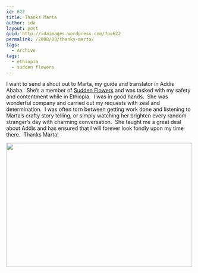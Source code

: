 ```yaml
---
id: 622
title: Thanks Marta
author: ida
layout: post
guid: http://idaimages.wordpress.com/?p=622
permalink: /2008/08/thanks-marta/
tags:
  - Archive
tags:
  - ethiopia
  - sudden flowers
---
```

I want to send a shout out to Marta, my guide and translator in Addis Ababa.  She’s a member of [Sudden Flowers][1] and was tasked with my safety and contentment while in Ethiopia.  I was in good hands.  She was wonderful company and carried out my requests with zeal and determination.  I was often torn between getting work done and listening to Marta’s crafty story telling, or simply watching her brighten every random stranger’s day with charming conversation.  She taught me a great deal about Addis and has ensured that I will forever look fondly upon my time there.  Thanks Marta!

[<img class="aligncenter size-full wp-image-625" src="http://idaimages.files.wordpress.com/2008/08/08-08-04breakfast142.jpg" alt="" width="500" height="333" />][2]

 [1]: http://www.suddenflowers.org/
 [2]: http://idaimages.files.wordpress.com/2008/08/08-08-04breakfast142.jpg